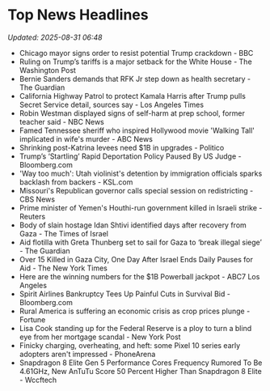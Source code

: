 # Top News Headlines

_Updated: 2025-08-31 06:48_

- Chicago mayor signs order to resist potential Trump crackdown - BBC
- Ruling on Trump’s tariffs is a major setback for the White House - The Washington Post
- Bernie Sanders demands that RFK Jr step down as health secretary - The Guardian
- California Highway Patrol to protect Kamala Harris after Trump pulls Secret Service detail, sources say - Los Angeles Times
- Robin Westman displayed signs of self-harm at prep school, former teacher said - NBC News
- Famed Tennessee sheriff who inspired Hollywood movie 'Walking Tall' implicated in wife's murder - ABC News
- Shrinking post-Katrina levees need $1B in upgrades - Politico
- Trump’s ‘Startling’ Rapid Deportation Policy Paused By US Judge - Bloomberg.com
- 'Way too much': Utah violinist's detention by immigration officials sparks backlash from backers - KSL.com
- Missouri's Republican governor calls special session on redistricting - CBS News
- Prime minister of Yemen's Houthi-run government killed in Israeli strike - Reuters
- Body of slain hostage Idan Shtivi identified days after recovery from Gaza - The Times of Israel
- Aid flotilla with Greta Thunberg set to sail for Gaza to ‘break illegal siege’ - The Guardian
- Over 15 Killed in Gaza City, One Day After Israel Ends Daily Pauses for Aid - The New York Times
- Here are the winning numbers for the $1B Powerball jackpot - ABC7 Los Angeles
- Spirit Airlines Bankruptcy Tees Up Painful Cuts in Survival Bid - Bloomberg.com
- Rural America is suffering an economic crisis as crop prices plunge - Fortune
- Lisa Cook standing up for the Federal Reserve is a ploy to turn a blind eye from her mortgage scandal - New York Post
- Finicky charging, overheating, and heft: some Pixel 10 series early adopters aren't impressed - PhoneArena
- Snapdragon 8 Elite Gen 5 Performance Cores Frequency Rumored To Be 4.61GHz, New AnTuTu Score 50 Percent Higher Than Snapdragon 8 Elite - Wccftech